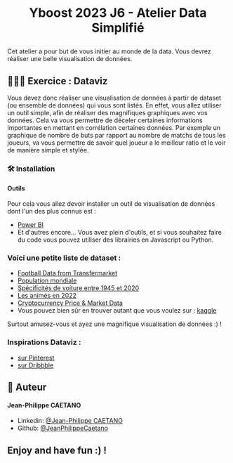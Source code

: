 # <p align="center">Yboost 2023 J6 - Atelier Data Simplifié</p>
  
Cet atelier a pour but de vous initier au monde de la data.
Vous devrez réaliser une belle visualisation de données.
        
## 🧑🏻‍💻 Exercice : Dataviz

Vous devez donc réaliser une visualisation de données à partir de dataset (ou ensemble de données) qui vous sont listés. En effet, vous allez utiliser un outil simple, afin de réaliser des magnifiques graphiques avec vos données. Cela va vous permettre de déceler certaines informations importantes en mettant en corrélation certaines données. Par exemple un graphique de nombre de buts par rapport au nombre de matchs de tous les joueurs, va vous permettre de savoir quel joueur a le meilleur ratio et le voir de manière simple et stylée. 

### 🛠️ Installation

#### Outils
Pour cela vous allez devoir installer un outil de visualisation de données dont l'un des plus connus est :
- [Power BI](https://powerbi.microsoft.com/fr-fr/getting-started-with-power-bi/)
- Et d'autres encore... Vous avez plein d'outils, et si vous souhaitez faire du code vous pouvez utiliser des librairies en Javascript ou Python.

### Voici une petite liste de dataset :
- [Football Data from Transfermarket](https://www.kaggle.com/datasets/davidcariboo/player-scores)
- [Population mondiale](https://www.kaggle.com/datasets/dinarkhan/worldpopulation2023)
- [Spécificités de voiture entre 1945 et 2020](https://www.kaggle.com/datasets/jahaidulislam/car-specification-dataset-1945-2020)
- [Les animés en 2022](https://www.kaggle.com/datasets/vishalmane10/anime-dataset-2022)
- [Cryptocurrency Price & Market Data](https://www.kaggle.com/datasets/thedevastator/cryptocurrency-price-market-data)
- Vous pouvez bien sûr en trouver autant que vous voulez sur : [kaggle](https://www.kaggle.com/datasets)

Surtout amusez-vous et ayez une magnifique visualisation de données :) !

### Inspirations Dataviz :
- [sur Pinterest](https://pin.it/5o5sYRm)
- [sur Dribbble](https://dribbble.com/search/dataviz)

## 🙇 Auteur
#### Jean-Philippe CAETANO
- Linkedin: [@Jean-Philippe CAETANO](https://www.linkedin.com/in/jean-philippe-caetano-b30327229/)
- Github: [@JeanPhilippeCaetano](https://github.com/JeanPhilippeCaetano)

## Enjoy and have fun :) !
        
